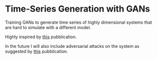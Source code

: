 # Time-Series Generation with GANs
Training GANs to generate time series of highly dimensional systems that are hard to simulate with a different model.

Highly inspired by [this](https://openreview.net/pdf?id=RHZs3GqLBwg) pubblication.

In the future I will also include adversarial attacks on the system as suggested by [this](https://arxiv.org/abs/1902.10755) pubblication.
